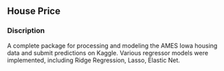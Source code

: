 ## House Price



### Discription
A complete package for processing and modeling the AMES Iowa housing data and submit predictions on Kaggle. Various regressor models were implemented, including Ridge Regression, Lasso, Elastic Net.

